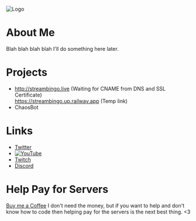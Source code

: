 ![Logo](https://cdn.discordapp.com/attachments/1013489547419590759/1041910144797245450/hiHelloIcon.png)
# About Me
Blah blah blah blah I'll do something here later.

# Projects
- http://streambingo.live (Waiting for CNAME from DNS and SSL Certificate) <br>
  https://streambingo.up.railway.app (Temp link)
- ChaosBot

# Links
- [Twitter](https://twitter.com/BearTheCoder)
- [![YouTube](https://img.shields.io/youtube/channel/views/UCWg8LAQk6NLQfj4Wr3zImKA?style=social)](https://www.youtube.com/channel/UCWg8LAQk6NLQfj4Wr3zImKA)
- [Twitch](https://www.twitch.tv/bearthecoder)
- [Discord](https://discord.gg/DuMJjretE2)

# Help Pay for Servers
[Buy me a Coffee](https://www.buymeacoffee.com/bearthecoder) 
I don't need the money, but if you want to help and don't know how to code then helping pay for the servers is the next best thing. <3
